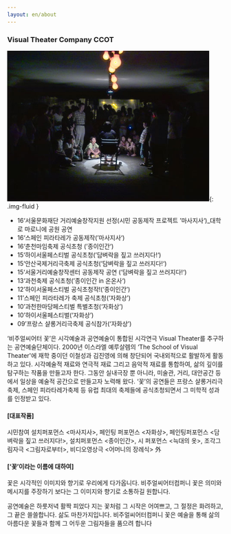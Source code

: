 ```yaml
---
layout: en/about
---
```


### Visual Theater Company CCOT

![intro](/assets/images/flower/intro3.jpg){: .img-fluid }

- 16‘서울문화재단 거리예술창작지원 선정(시민 공동제작 프로젝트 ’마사지사‘)_대학로 마로니에 공원 공연
- 16‘스페인 피라타레가 공동제작(’마사지사‘)
- 16‘춘천마임축제 공식초청 (’종이인간‘)
- 15‘하이서울페스티벌 공식초청(’담벼락을 짚고 쓰러지다!‘)
- 15‘안산국제거리극축제 공식초청(’담벼락을 짚고 쓰러지다!‘)
- 15‘서울거리예술창작센터 공동제작 공연 (’담벼락을 짚고 쓰러지다!‘)
- 13‘과천축제 공식초청(’종이인간 in 온온사‘)
- 12’하이서울페스티벌 공식초청작!(‘종이인간’)
- 11’스페인 피라타레가 축제 공식초청(‘자화상’)
- 10’과천한마당페스티벌 특별초청(‘자화상’)
- 10’하이서울페스티벌(‘자화상’)
- 09’프랑스 샬롱거리극축제 공식참가(‘자화상’)


‘비주얼씨어터 꽃’은 시각예술과 공연예술이 통합된 시각연극 Visual Theater를 추구하는
공연예술단체이다. 2000년 이스라엘 예루살렘의 ‘The School of Visual Theater'에 재학 중이던 이철성과 김진영에 의해 창단되어 국내외적으로 활발하게 활동하고 있다. 시각예술적 재료와 연극적 재료 그리고 음악적 재료를 통합하여, 삶의 깊이를 탐구하는 작품을 만들고자 한다. 그동안 실내극장 뿐 아니라, 미술관, 거리, 대안공간 등에서 일상을 예술적 공간으로 만들고자 노력해 왔다. ‘꽃’의 공연들은 프랑스 샬롱거리극축제, 스페인 피라타레가축제 등 유럽 최대의 축제들에 공식초청되면서 그 미학적 성과를 인정받고 있다.

#### [대표작품]

시민참여 설치퍼포먼스 <마사지사>, 페인팅 퍼포먼스 <자화상>, 페인팅퍼포먼스 <담벼락을 짚고 쓰러지다!>, 설치퍼포먼스 <종이인간>, 시 퍼포먼스 <늑대의 옷>, 조각그림자극 <그림자로부터>, 비디오영상극 <어머니의 장례식> 外

#### [‘꽃’이라는 이름에 대하여]

꽃은 시각적인 이미지와 향기로 우리에게 다가옵니다. 비주얼씨어터컴퍼니 꽃은 의미와 메시지를 주장하기 보다는 그 이미지와 향기로 소통하길 원합니다.

공연예술은 하룻저녁 활짝 피었다 지는 꽃처럼 그 시작은 어여쁘고, 그 절정은 화려하고, 그 끝은 쓸쓸합니다. 삶도 마찬가지입니다. 비주얼씨어터컴퍼니 꽃은 예술을 통해 삶의 아름다운 꽃들과 함께 그 어두운 그림자들을 품으려 합니다

